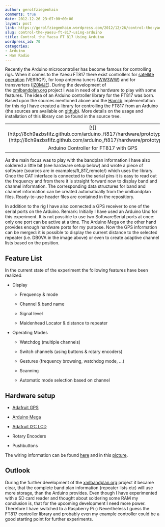 ```yaml
---
author: gerolfziegenhain
comments: true
date: 2012-12-26 23:07:00+00:00
layout: post
link: https://gerolfziegenhain.wordpress.com/2012/12/26/control-the-yaesu-ft-817-using-arduino/
slug: control-the-yaesu-ft-817-using-arduino
title: Control the Yaesu FT 817 Using Arduino
wordpress_id: 70
categories:
- Arduino
- Ham Radio
---
```


Recently the Arduino microcontroller has become famous for controlling rigs. When it comes to the Yaesu FT817 there exist controllers for [satellite operation](http://code.google.com/p/qrptracker/) (VE9RQP), for loop antenna tuners ([WW3WW](http://www.alain.it/2012/02/10/ft-817-automatic-loop/)) and for transverters ([IZ0MJE](http://tarapippo.blogspot.it/2011/06/interfaccia-ft817-transverter-con_18.html)). During the development of the [xmlbandplan.org](http://xmlbandplan.org/) project I was in need of a hardware to play with some features. The idea of an Arduino controller library for the FT817 was born. Based upon the sources mentioned above and the [Hamlib](http://sourceforge.net/apps/mediawiki/hamlib/index.php?title=Main_Page) implementation for this rig I have created a library for controlling the FT817 from an Arduino (the sources are available on [github](http://8ch9azbsfifz.github.com/arduino_ft817/)). More details on the usage and installation of this library can be found in the source tree.
<table cellpadding="0" align="center" style="margin-left:auto;margin-right:auto;text-align:center;" cellspacing="0" class="tr-caption-container" >
<tbody >
<tr >

<td style="text-align:center;" >[![](http://8ch9azbsfifz.github.com/arduino_ft817/hardware/prototype.png)](http://8ch9azbsfifz.github.com/arduino_ft817/hardware/prototype.png)
</td>
</tr>
<tr >

<td style="text-align:center;" class="tr-caption" >Arduino Controller for FT817 with GPS
</td>
</tr>
</tbody>
</table>



As the main focus was to play with the bandplan information I have also soldered a little bit (see hardware setup below) and wrote a piece of software (sources are in examples/ft_817_remote/) which uses the library. Once the CAT interface is connected to the serial pins it is easy to read out the frequency and from there it is straight forward now to display band and channel information. The corresponding data structures for band and channel information can be created automatically from the xmlbandplan files. Ready-to-use header files are contained in the repositiory.

In addition to the rig I have also connected a GPS receiver to one of the serial ports on the Arduino. Remark: Initially I have used an Arduino Uno for this experiment. It is not possible to use two SoftwareSerial ports at once: only one port can be active at a time. The Arduino Mega on the other hand provides enough hardware ports for my purpose. Now the GPS information can be merged: it is possible to display the current distance to the selected repeater (i.e. DB0VA in the image above) or even to create adaptive channel lists based on the position.


## Feature List


In the current state of the experiment the following features have been realized:



	
  * Display

	
    * Frequency & mode

	
    * Channel & band name

	
    * Signal level

	
    * Maidenhead Locator & distance to repeater




	
  * Operating Modes

	
    * Watchdog (multiple channels)

	
    * Switch channels (using buttons & rotary encoders)

	
    * Gestures (frequency browsing, watchdog mode, ...)

	
    * Scanning

	
    * Automatic mode selection based on channel







## Hardware setup





	
  * [Adafruit GPS](http://www.watterott.com/de/Adafruit-Ultimate-GPS-Breakout-66-channel)

	
  * [Arduino Mega](http://arduino.cc/en/Main/ArduinoBoardADK)

	
  * [Adafruit I2C LCD](http://www.watterott.com/de/Adafruit-I2C-Controlled-Keypad-Shield-Kit-for-16x2-LCD)

	
  * Rotary Encoders

	
  * Pushbuttons


The wiring information can be found [here](https://raw.github.com/8cH9azbsFifZ/arduino_ft817/master/hardware/wiring.txt) and in this [picture](https://raw.github.com/8cH9azbsFifZ/arduino_ft817/master/hardware/wiring.png).


## Outlook


During the further development of the [xmlbandplan.org](http://xmlbandplan.org/) project it became clear, that the complete band plan information (repeater lists etc) will use more storage, than the Arduino provides. Even though I have experimented with a SD card reader and thought about soldering some RAM my conclusion is, that for the upcoming development I need more power. Therefore I have switched to a Raspberry Pi :) Nevertheless I guess the FT817 controller library and probably even my example controller could be a good starting point for further experiments.

